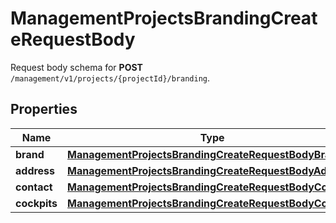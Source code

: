 

# ManagementProjectsBrandingCreateRequestBody

Request body schema for **POST** `/management/v1/projects/{projectId}/branding`.

## Properties

| Name | Type | Description |
|------------ | ------------- | ------------- |
|**brand** | [**ManagementProjectsBrandingCreateRequestBodyBrand**](ManagementProjectsBrandingCreateRequestBodyBrand.md) |  |
|**address** | [**ManagementProjectsBrandingCreateRequestBodyAddress**](ManagementProjectsBrandingCreateRequestBodyAddress.md) |  |
|**contact** | [**ManagementProjectsBrandingCreateRequestBodyContact**](ManagementProjectsBrandingCreateRequestBodyContact.md) |  |
|**cockpits** | [**ManagementProjectsBrandingCreateRequestBodyCockpits**](ManagementProjectsBrandingCreateRequestBodyCockpits.md) |  |



